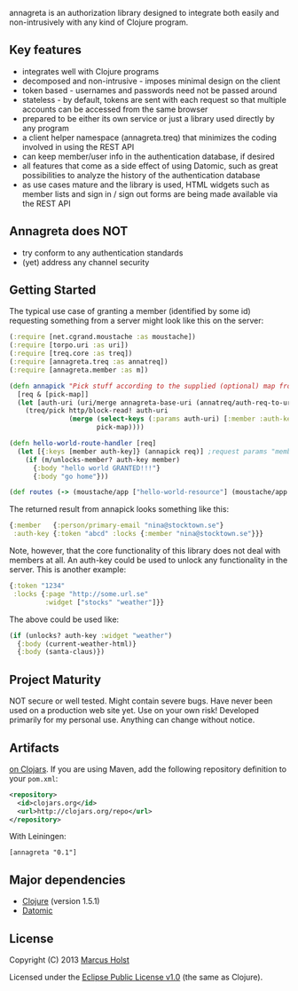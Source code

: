 annagreta is an authorization library designed to integrate both easily and non-intrusively with any kind of Clojure program.

## Key features

 * integrates well with Clojure programs
 * decomposed and non-intrusive - imposes minimal design on the client
 * token based - usernames and passwords need not be passed around
 * stateless - by default, tokens are sent with each request so that multiple accounts can be accessed from the same browser
 * prepared to be either its own service or just a library used directly by any program
 * a client helper namespace (annagreta.treq) that minimizes the coding involved in using the REST API
 * can keep member/user info in the authentication database, if desired
 * all features that come as a side effect of using Datomic, such as great possibilities to analyze the history of the authentication database
 * as use cases mature and the library is used, HTML widgets such as member lists and sign in / sign out forms are being made available via the REST API

## Annagreta does NOT

 * try conform to any authentication standards
 * (yet) address any channel security

## Getting Started

The typical use case of granting a member (identified by some id) requesting something from a server might look like this on the server:
```clj
(:require [net.cgrand.moustache :as moustache])
(:require [torpo.uri :as uri])
(:require [treq.core :as treq])
(:require [annagreta.treq :as annatreq])
(:require [annagreta.member :as m])

(defn annapick "Pick stuff according to the supplied (optional) map from annagreta. Always picks :member :auth-key identified by the corresponding request parameters from annagreta."
  [req & [pick-map]]
  (let [auth-uri (uri/merge annagreta-base-uri (annatreq/auth-req-to-uri req))]
    (treq/pick http/block-read! auth-uri
               (merge (select-keys (:params auth-uri) [:member :auth-key])
                      pick-map))))

(defn hello-world-route-handler [req]
  (let [{:keys [member auth-key]} (annapick req)] ;request params "member" and "auth-key" must be set to id's identifying a member and auth-key respectively
    (if (m/unlocks-member? auth-key member)
      {:body "hello world GRANTED!!!"}
      {:body "go home"}))

(def routes (-> (moustache/app ["hello-world-resource"] (moustache/app :get hello-world-route-handler))
```

The returned result from annapick looks something like this:
```clj
{:member   {:person/primary-email "nina@stocktown.se"}
 :auth-key {:token "abcd" :locks {:member "nina@stocktown.se"}}}
```

Note, however, that the core functionality of this library does not deal with members at all. An auth-key could be used to unlock any functionality in the server. This is another example:
```clj
{:token "1234"
 :locks {:page "http://some.url.se"
         :widget ["stocks" "weather"]}}
```

The above could be used like:
```clj
(if (unlocks? auth-key :widget "weather")
  {:body (current-weather-html)}
  {:body (santa-claus)})
```

## Project Maturity

NOT secure or well tested. Might contain severe bugs. Have never been used on a production web site yet. Use on your own risk! Developed primarily for my personal use. Anything can change without notice.

## Artifacts

[on Clojars](https://clojars.org/annagreta). If you are using Maven, add the following repository
definition to your `pom.xml`:

```xml
<repository>
  <id>clojars.org</id>
  <url>http://clojars.org/repo</url>
</repository>
```

With Leiningen:
```
[annagreta "0.1"]
```

## Major dependencies

 * [Clojure](http://clojure.org/) (version 1.5.1)
 * [Datomic](http://docs.datomic.com/)

## License

Copyright (C) 2013 [Marcus Holst](https://twitter.com/zolst)

Licensed under the [Eclipse Public License v1.0](http://www.eclipse.org/legal/epl-v10.html) (the same as Clojure).